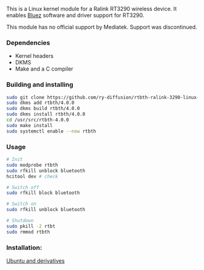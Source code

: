 This is a Linux kernel module for a Ralink RT3290 wireless device.
It enables [Bluez](http://www.bluez.org) software and driver support for RT3290.

This module has no official support by Mediatek. Support was discontinued.

### Dependencies ### 
- Kernel headers
- DKMS
- Make and a C compiler

### Building and installing ###
```sh
sudo git clone https://github.com/ry-diffusion/rtbth-ralink-3290-linux-dkms.git /usr/src/rtbth-4.0.0
sudo dkms add rtbth/4.0.0
sudo dkms build rtbth/4.0.0
sudo dkms install rtbth/4.0.0
cd /usr/src/rtbth-4.0.0
sudo make install
sudo systemctl enable --now rtbth
``` 

### Usage ###

```sh
# Init
sudo modprobe rtbth
sudo rfkill unblock bluetooth
hcitool dev # check

# Switch off
sudo rfkill block bluetooth

# Switch on
sudo rfkill unblock bluetooth

# Shutdown
sudo pkill -2 rtbt
sudo rmmod rtbth
```


### Installation: ###

[Ubuntu and derivatives](https://launchpad.net/~blaze/+archive/ubuntu/rtbth-dkms)

